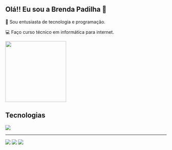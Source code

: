 ## Olá!! Eu sou a Brenda Padilha 👋

🌟 Sou entusiasta de tecnologia e programação.

💻 Faço curso técnico em informática para internet.

<div>
   <img height=190em src="https://github-readme-streak-stats.herokuapp.com/?user=dartres" />

## Tecnologias
<img src="https://skillicons.dev/icons?i=js,html,css,php,mysql,sqlite,laravel,nodejs,react,git,github" />

<hr>
<a href="mailto:bpadilhaferreira@gmail.com"><img src="https://img.shields.io/badge/Gmail-D14836?style=for-the-badge&logo=gmail&logoColor=white" /></a>
<a href="https://www.linkedin.com/in/brendacarolineferreira/"><img src="https://img.shields.io/badge/LinkedIn-0077B5?style=for-the-badge&logo=linkedin&logoColor=white" /></a>
<a href="https://www.instagram.com/d.artres"><img src="https://img.shields.io/badge/Instagram-E4405F?style=for-the-badge&logo=instagram&logoColor=white" /></a>

